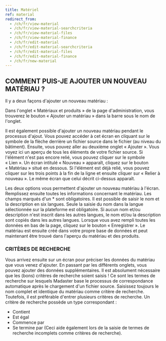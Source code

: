 ```yaml
---
title: Matériel
ref: material
redirect_from:
  - /ch/fr/view-material
  - /ch/fr/view-material-searchcriteria
  - /ch/fr/view-material-files
  - /ch/fr/view-material-finance
  - /ch/fr/edit-material
  - /ch/fr/edit-material-searchcriteria
  - /ch/fr/edit-material-files
  - /ch/fr/edit-material-finance
  - /ch/fr/new-material
---
```


## COMMENT PUIS-JE AJOUTER UN NOUVEAU MATÉRIAU ?
Il y a deux façons d'ajouter un nouveau matériau :

Dans l'onglet « Matériaux et produits » de la page d'administration, vous trouverez le bouton « Ajouter un matériau » dans la barre sous le nom de l'onglet.

Il est également possible d'ajouter un nouveau matériau pendant le processus d'ajout. Vous pouvez accéder à cet écran en cliquant sur le symbole de la flèche derrière un fichier source dans le fichier (au niveau du bâtiment). Ensuite, vous pouvez aller au deuxième onglet « Ajouter ». Vous voyez ici un aperçu de tous les éléments de votre fichier source. Si l'élément n'est pas encore relié, vous pouvez cliquer sur le symbole « Lien ». Un écran intitulé « Nouveau » apparaît, cliquez sur le bouton « Matériau » situé en dessous. Si l'élément est déjà relié, vous pouvez cliquer sur les trois points à la fin de la ligne et ensuite cliquer sur « Relier à nouveau ». Le même écran que celui décrit ci-dessus apparaît.

Les deux options vous permettent d'ajouter un nouveau matériau à l'écran. Remplissez ensuite toutes les informations concernant le matériau. Les champs marqués d'un * sont obligatoires. Il est possible de saisir le nom et la description en six langues. Seule la saisie du nom dans la langue sélectionnée sur la plateforme est obligatoire. Si aucun nom et/ou description n'est inscrit dans les autres langues, le nom et/ou la description sont copiés dans les autres langues. Lorsque vous avez rempli toutes les données en bas de la page, cliquez sur le bouton « Enregistrer ». Le matériau est ensuite créé dans votre propre base de données et peut maintenant être trouvé dans l'aperçu du matériau et des produits.

### CRITÈRES DE RECHERCHE ###
Vous arrivez ensuite sur un écran pour préciser les données du matériau que vous venez d'ajouter. En passant par les différents onglets, vous pouvez ajouter des données supplémentaires. Il est absolument nécessaire que les (bons) critères de recherche soient saisis ! Ce sont les termes de recherche sur lesquels Madaster base le processus de correspondance automatique après le chargement d'un fichier source. Saisissez toujours le nom complet et identique du matériau comme critère de recherche. Toutefois, il est préférable d'entrer plusieurs critères de recherche. Un critère de recherche possède un type correspondant :

- Contient
- Est égal
- Commence par
- Se termine par (Ceci aide également lors de la saisie de termes de recherche incomplets comme critères de recherche).
